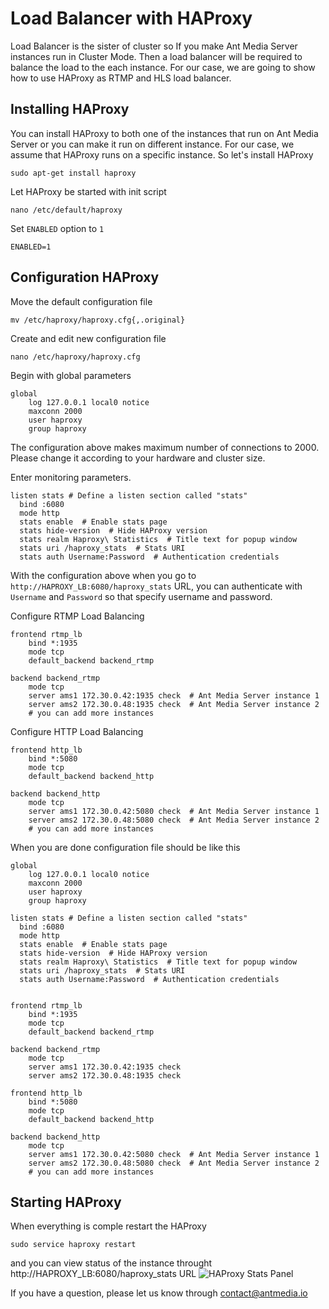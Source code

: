 # Load Balancer with HAProxy

Load Balancer is the sister of cluster so If you make Ant Media Server instances run in Cluster Mode. 
Then a load balancer will be required to balance the load to the each instance. For our case, we are going to show
how to use HAProxy as RTMP and HLS load balancer. 


## Installing HAProxy

You can install HAProxy to both one of the instances that run on Ant Media Server or you can make it run on different instance.
For our case, we assume that HAProxy runs on a specific instance. So let's install HAProxy

```
sudo apt-get install haproxy
```
Let HAProxy be started with init script
```
nano /etc/default/haproxy
```
Set `ENABLED` option to `1`
```
ENABLED=1
```

## Configuration HAProxy

Move the default configuration file
```
mv /etc/haproxy/haproxy.cfg{,.original}
```

Create and edit new configuration file
```
nano /etc/haproxy/haproxy.cfg
```

Begin with global parameters

```
global
    log 127.0.0.1 local0 notice
    maxconn 2000
    user haproxy
    group haproxy
```
The configuration above makes maximum number of connections to 2000. Please change it according to your hardware and cluster size.

Enter monitoring parameters.  
```
listen stats # Define a listen section called "stats"
  bind :6080 
  mode http
  stats enable  # Enable stats page
  stats hide-version  # Hide HAProxy version
  stats realm Haproxy\ Statistics  # Title text for popup window
  stats uri /haproxy_stats  # Stats URI
  stats auth Username:Password  # Authentication credentials
```
With the configuration above when you go to `http://HAPROXY_LB:6080/haproxy_stats` URL, you can authenticate
with `Username` and `Password` so that specify username and password.

Configure RTMP Load Balancing
```
frontend rtmp_lb
    bind *:1935 
    mode tcp
    default_backend backend_rtmp

backend backend_rtmp
    mode tcp
    server ams1 172.30.0.42:1935 check  # Ant Media Server instance 1
    server ams2 172.30.0.48:1935 check  # Ant Media Server instance 2
    # you can add more instances 
```    

Configure HTTP Load Balancing
```
frontend http_lb
    bind *:5080 
    mode tcp
    default_backend backend_http

backend backend_http
    mode tcp
    server ams1 172.30.0.42:5080 check  # Ant Media Server instance 1
    server ams2 172.30.0.48:5080 check  # Ant Media Server instance 2
    # you can add more instances 
```

When you are done configuration file should be like this

```
global
    log 127.0.0.1 local0 notice
    maxconn 2000
    user haproxy
    group haproxy

listen stats # Define a listen section called "stats"
  bind :6080 
  mode http
  stats enable  # Enable stats page
  stats hide-version  # Hide HAProxy version
  stats realm Haproxy\ Statistics  # Title text for popup window
  stats uri /haproxy_stats  # Stats URI
  stats auth Username:Password  # Authentication credentials


frontend rtmp_lb
    bind *:1935 
    mode tcp
    default_backend backend_rtmp

backend backend_rtmp
    mode tcp
    server ams1 172.30.0.42:1935 check
    server ams2 172.30.0.48:1935 check
    
frontend http_lb
    bind *:5080 
    mode tcp
    default_backend backend_http

backend backend_http
    mode tcp
    server ams1 172.30.0.42:5080 check  # Ant Media Server instance 1
    server ams2 172.30.0.48:5080 check  # Ant Media Server instance 2
    # you can add more instances     
```

## Starting HAProxy

When everything is comple restart the HAProxy
```
sudo service haproxy restart
```
and you can view status of the instance throught http://HAPROXY_LB:6080/haproxy_stats URL
![HAProxy Stats Panel](https://ant-media.github.io/Ant-Media-Server/doc/images/HAProxy_Stats.png)

If you have a question, please let us know through contact@antmedia.io

    
